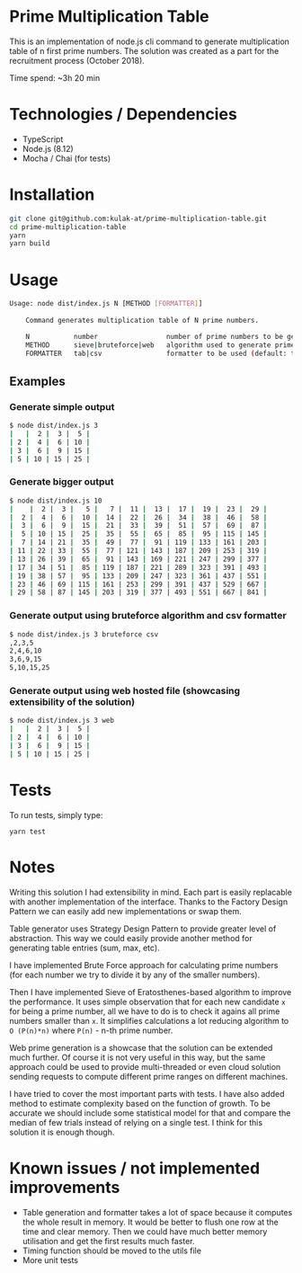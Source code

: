 # Prime Multiplication Table
This is an implementation of node.js cli command to generate multiplication table of n first prime numbers. The solution was created as a part for the recruitment process (October 2018).

Time spend: ~3h 20 min

# Technologies / Dependencies
- TypeScript
- Node.js (8.12)
- Mocha / Chai (for tests)

# Installation
```bash
git clone git@github.com:kulak-at/prime-multiplication-table.git
cd prime-multiplication-table
yarn
yarn build
```

# Usage
```bash
Usage: node dist/index.js N [METHOD [FORMATTER]]
    
    Command generates multiplication table of N prime numbers.

    N           number                 number of prime numbers to be generated
    METHOD      sieve|bruteforce|web   algorithm used to generate prime numbers (default: sieve)
    FORMATTER   tab|csv                formatter to be used (default: tab)
```

## Examples
### Generate simple output
```bash
$ node dist/index.js 3
|   |  2 |  3 |  5 |
| 2 |  4 |  6 | 10 |
| 3 |  6 |  9 | 15 |
| 5 | 10 | 15 | 25 |
```
### Generate bigger output
```bash
$ node dist/index.js 10
|    |  2 |  3 |   5 |   7 |  11 |  13 |  17 |  19 |  23 |  29 |
|  2 |  4 |  6 |  10 |  14 |  22 |  26 |  34 |  38 |  46 |  58 |
|  3 |  6 |  9 |  15 |  21 |  33 |  39 |  51 |  57 |  69 |  87 |
|  5 | 10 | 15 |  25 |  35 |  55 |  65 |  85 |  95 | 115 | 145 |
|  7 | 14 | 21 |  35 |  49 |  77 |  91 | 119 | 133 | 161 | 203 |
| 11 | 22 | 33 |  55 |  77 | 121 | 143 | 187 | 209 | 253 | 319 |
| 13 | 26 | 39 |  65 |  91 | 143 | 169 | 221 | 247 | 299 | 377 |
| 17 | 34 | 51 |  85 | 119 | 187 | 221 | 289 | 323 | 391 | 493 |
| 19 | 38 | 57 |  95 | 133 | 209 | 247 | 323 | 361 | 437 | 551 |
| 23 | 46 | 69 | 115 | 161 | 253 | 299 | 391 | 437 | 529 | 667 |
| 29 | 58 | 87 | 145 | 203 | 319 | 377 | 493 | 551 | 667 | 841 |
```

### Generate output using bruteforce algorithm and csv formatter
```bash
$ node dist/index.js 3 bruteforce csv
,2,3,5
2,4,6,10
3,6,9,15
5,10,15,25
```

### Generate output using web hosted file (showcasing extensibility of the solution)
```bash
$ node dist/index.js 3 web
|   |  2 |  3 |  5 |
| 2 |  4 |  6 | 10 |
| 3 |  6 |  9 | 15 |
| 5 | 10 | 15 | 25 |
```

# Tests
To run tests, simply type:
```
yarn test
```

# Notes
Writing this solution I had extensibility in mind. Each part is easily replacable with another implementation of the interface. Thanks to the Factory Design Pattern we can easily add new implementations or swap them.

Table generator uses Strategy Design Pattern to provide greater level of abstraction. This way we could easily provide another method for generating table entries (sum, max, etc).

I have implemented Brute Force approach for calculating prime numbers (for each number we try to divide it by any of the smaller numbers).

Then I have implemented Sieve of Eratosthenes-based algorithm to improve the performance. It uses simple observation that for each new candidate `x` for being a prime number, all we have to do is to check it agains all prime numbers smaller than `x`. It simplifies calculations a lot reducing algorithm to `O (P(n)*n)` where `P(n)` - n-th prime number.

Web prime generation is a showcase that the solution can be extended much further. Of course it is not very useful in this way, but the same approach could be used to provide multi-threaded or even cloud solution sending requests to compute different prime ranges on different machines.

I have tried to cover the most important parts with tests. I have also added method to estimate complexity based on the function of growth. To be accurate we should include some statistical model for that and compare the median of few trials instead of relying on a single test. I think for this solution it is enough though.

# Known issues / not implemented improvements
- Table generation and formatter takes a lot of space because it computes the whole result in memory. It would be better to flush one row at the time and clear memory. Then we could have much better memory utilisation and get the first results much faster.
- Timing function should be moved to the utils file
- More unit tests